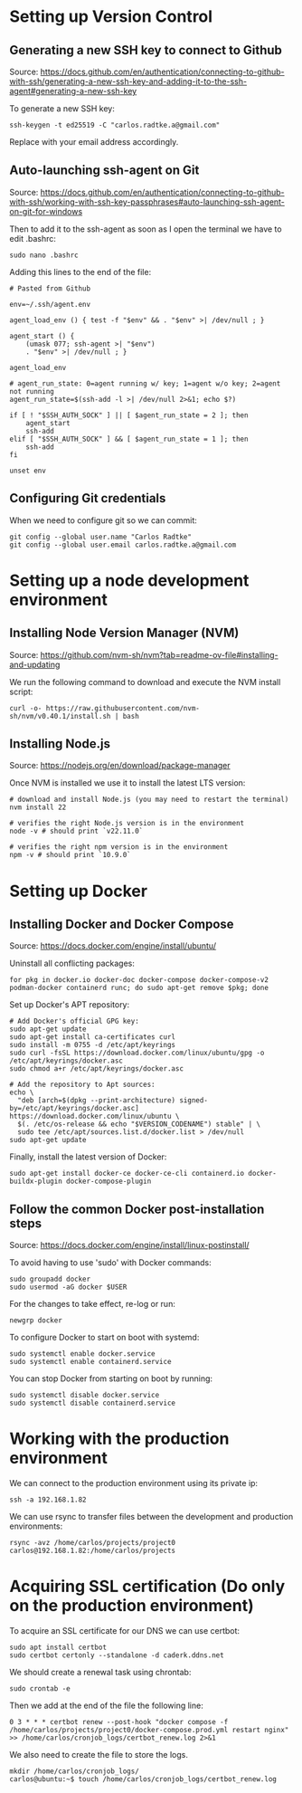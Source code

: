 # Setting up Version Control

## Generating a new SSH key to connect to Github

Source: https://docs.github.com/en/authentication/connecting-to-github-with-ssh/generating-a-new-ssh-key-and-adding-it-to-the-ssh-agent#generating-a-new-ssh-key

To generate a new SSH key:
```
ssh-keygen -t ed25519 -C "carlos.radtke.a@gmail.com"
```
Replace with your email address accordingly.

## Auto-launching ssh-agent on Git

Source: https://docs.github.com/en/authentication/connecting-to-github-with-ssh/working-with-ssh-key-passphrases#auto-launching-ssh-agent-on-git-for-windows

Then to add it to the ssh-agent as soon as I open the terminal we have to edit .bashrc:
```
sudo nano .bashrc
```

Adding this lines to the end of the file:
```
# Pasted from Github

env=~/.ssh/agent.env

agent_load_env () { test -f "$env" && . "$env" >| /dev/null ; }

agent_start () {
    (umask 077; ssh-agent >| "$env")
    . "$env" >| /dev/null ; }

agent_load_env

# agent_run_state: 0=agent running w/ key; 1=agent w/o key; 2=agent not running
agent_run_state=$(ssh-add -l >| /dev/null 2>&1; echo $?)

if [ ! "$SSH_AUTH_SOCK" ] || [ $agent_run_state = 2 ]; then
    agent_start
    ssh-add
elif [ "$SSH_AUTH_SOCK" ] && [ $agent_run_state = 1 ]; then
    ssh-add
fi

unset env
```

## Configuring Git credentials

When we need to configure git so we can commit:
```
git config --global user.name "Carlos Radtke"
git config --global user.email carlos.radtke.a@gmail.com
```

# Setting up a node development environment

## Installing Node Version Manager (NVM)

Source: https://github.com/nvm-sh/nvm?tab=readme-ov-file#installing-and-updating

We run the following command to download and execute the NVM install script:
```
curl -o- https://raw.githubusercontent.com/nvm-sh/nvm/v0.40.1/install.sh | bash
```

## Installing Node.js

Source: https://nodejs.org/en/download/package-manager

Once NVM is installed we use it to install the latest LTS version:
```
# download and install Node.js (you may need to restart the terminal)
nvm install 22

# verifies the right Node.js version is in the environment
node -v # should print `v22.11.0`

# verifies the right npm version is in the environment
npm -v # should print `10.9.0`
```

# Setting up Docker

## Installing Docker and Docker Compose

Source: https://docs.docker.com/engine/install/ubuntu/

Uninstall all conflicting packages:

```
for pkg in docker.io docker-doc docker-compose docker-compose-v2 podman-docker containerd runc; do sudo apt-get remove $pkg; done
```

Set up Docker's APT repository:
```
# Add Docker's official GPG key:
sudo apt-get update
sudo apt-get install ca-certificates curl
sudo install -m 0755 -d /etc/apt/keyrings
sudo curl -fsSL https://download.docker.com/linux/ubuntu/gpg -o /etc/apt/keyrings/docker.asc
sudo chmod a+r /etc/apt/keyrings/docker.asc

# Add the repository to Apt sources:
echo \
  "deb [arch=$(dpkg --print-architecture) signed-by=/etc/apt/keyrings/docker.asc] https://download.docker.com/linux/ubuntu \
  $(. /etc/os-release && echo "$VERSION_CODENAME") stable" | \
  sudo tee /etc/apt/sources.list.d/docker.list > /dev/null
sudo apt-get update
```

Finally, install the latest version of Docker:
```
sudo apt-get install docker-ce docker-ce-cli containerd.io docker-buildx-plugin docker-compose-plugin
```

## Follow the common Docker post-installation steps

Source: https://docs.docker.com/engine/install/linux-postinstall/

To avoid having to use 'sudo' with Docker commands:

```
sudo groupadd docker
sudo usermod -aG docker $USER
```

For the changes to take effect, re-log or run:
```
newgrp docker
```

To configure Docker to start on boot with systemd:

```
sudo systemctl enable docker.service
sudo systemctl enable containerd.service
```

You can stop Docker from starting on boot by running:
```
sudo systemctl disable docker.service
sudo systemctl disable containerd.service
```

# Working with the production environment

We can connect to the production environment using its private ip:
```
ssh -a 192.168.1.82
```

We can use rsync to transfer files between the development and production environments:
```
rsync -avz /home/carlos/projects/project0 carlos@192.168.1.82:/home/carlos/projects
```

# Acquiring SSL certification (Do only on the production environment)

To acquire an SSL certificate for our DNS we can use certbot:
```
sudo apt install certbot
sudo certbot certonly --standalone -d caderk.ddns.net
```

We should create a renewal task using chrontab:
```
sudo crontab -e
```

Then we add at the end of the file the following line:
```
0 3 * * * certbot renew --post-hook "docker compose -f /home/carlos/projects/project0/docker-compose.prod.yml restart nginx" >> /home/carlos/cronjob_logs/certbot_renew.log 2>&1
```

We also need to create the file to store the logs.
```
mkdir /home/carlos/cronjob_logs/
carlos@ubuntu:~$ touch /home/carlos/cronjob_logs/certbot_renew.log
```
